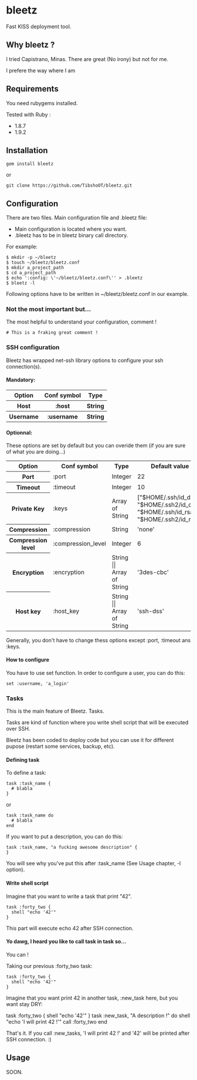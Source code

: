 # bleetz

Fast KISS deployment tool.

## Why bleetz ?

I tried Capistrano, Minas. There are great (No irony) but not for me.

I prefere the way where I am 

## Requirements

You need rubygems installed.

Tested with Ruby :

* 1.8.7
* 1.9.2

## Installation

    gem install bleetz

or

    git clone https://github.com/TibshoOT/bleetz.git

## Configuration

There are two files. Main configuration file and .bleetz file:

* Main configuration is located where you want.
* .bleetz has to be in bleetz binary call directory.

For example:

    $ mkdir -p ~/bleetz
    $ touch ~/bleetz/bleetz.conf
    $ mkdir a_project_path
    $ cd a_project_path
    $ echo ':config: \'~/bleetz/bleetz.conf\'' > .bleetz
    $ bleetz -l

Following options have to be written in ~/bleetz/bleetz.conf in our example.

### Not the most important but...

The most helpful to understand your configuration, comment !

    # This is a fraking great comment !

### SSH configuration

Bleetz has wrapped net-ssh library options to configure your ssh connection(s).

#### Mandatory:

<table>
  <tr>
    <th>Option</th>
    <th>Conf symbol</th>
    <th>Type</th>
  </tr>
  <tr>
    <th>Host</th>
    <th>:host</th>
    <th>String</th>
  </tr>
  <tr>
    <th>Username</th>
    <th>:username</th>
    <th>String</th>
  </tr>
</table>

#### Optionnal:

These options are set by default but you can overide them (if you are sure of what you are doing...)

<table>
  <tr>
    <th>Option</th>
    <th>Conf symbol</th>
    <th>Type</th>
    <th>Default value</th>
  </tr>
  <tr>
    <th>Port</th>
    <td>:port</td>
    <td>Integer</td>
    <td>22</td>
  </tr>
  <tr>
    <th>Timeout</th>
    <td>:timeout</td>
    <td>Integer</td>
    <td>10</td>
  </tr>
  <tr>
    <th>Private Key</th>
    <td>:keys</td>
    <td>Array of String</td>
    <td>["$HOME/.ssh/id_dsa", "$HOME/.ssh2/id_dsa", "$HOME/.ssh/id_rsa", "$HOME/.ssh2/id_rsa"</td>
  </tr>
  <tr>
    <th>Compression</th>
    <td>:compression</td>
    <td>String</td>
    <td>'none'</td>
  </tr>
  <tr>
    <th>Compression level</th>
    <td>:compression_level</td>
    <td>Integer</td>
    <td>6</td>
  </tr>
  <tr>
    <th>Encryption</th>
    <td>:encryption</td>
    <td>String || Array of String</td>
    <td>'3des-cbc'</td>
  </tr>
  <tr>
    <th>Host key</th>
    <td>:host_key</td>
    <td>String || Array of String</td>
    <td>'ssh-dss'</td>
  </tr>
</table>

Generally, you don't have to change thess options except :port, :timeout ans :keys.

#### How to configure

You have to use set function. In order to configure a user, you can do this:

    set :username, 'a_login'

### Tasks

This is the main feature of Bleetz. Tasks.

Tasks are kind of function where you write shell script that will be executed over SSH.

Bleetz has been coded to deploy code but you can use it for different pupose (restart some services, backup, etc).

#### Defining task

To define a task:

    task :task_name {
      # blabla
    }

or

    task :task_name do
      # blabla
    end

If you want to put a description, you can do this:

    task :task_name, "a fucking awesome description" {
    }

You will see why you've put this after :task_name (See Usage chapter, -l option).

#### Write shell script

Imagine that you want to write a task that print "42".

    task :forty_two {
      shell "echo '42'"
    }

This part will execute echo 42 after SSH connection.


#### Yo dawg, I heard you like to call task in task so...

You can !

Taking our previous :forty_two task:

    task :forty_two {
      shell "echo '42'"
    }

Imagine that you want print 42 in another task, :new_task here, but you want stay DRY:

   task :forty_two {
      shell "echo '42'"
   }
   task :new_task, "A description !" do
      shell "echo 'I will print 42 !'"
      call :forty_two
   end

That's it. If you call :new_tasks, 'I will print 42 !' and '42' will be printed after SSH connection. :)

## Usage

SOON.
